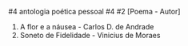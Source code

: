 #4 antologia poética pessoal #4
#2 [Poema - Autor]

1. A flor e a náusea - Carlos D. de Andrade
2. Soneto de Fidelidade - Vinicius de Moraes
